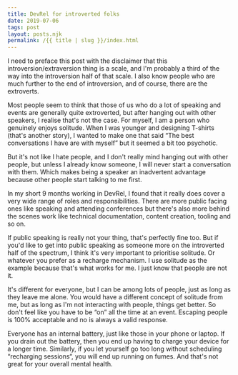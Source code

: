 ```yaml
---
title: DevRel for introverted folks
date: 2019-07-06
tags: post
layout: posts.njk
permalink: /{{ title | slug }}/index.html
---
```

I need to preface this post with the disclaimer that this introversion/extraversion thing is a scale, and I'm probably a third of the way into the introversion half of that scale. I also know people who are much further to the end of introversion, and of course, there are the extroverts.

Most people seem to think that those of us who do a lot of speaking and events are generally quite extroverted, but after hanging out with other speakers, I realise that's not the case. For myself, I am a person who genuinely enjoys solitude. When I was younger and designing T-shirts (that's another story), I wanted to make one that said “The best conversations I have are with myself” but it seemed a bit too psychotic.

But it's not like I hate people, and I don't really mind hanging out with other people, but unless I already know someone, I will never start a conversation with them. Which makes being a speaker an inadvertent advantage because other people start talking to me first.

In my short 9 months working in DevRel, I found that it really does cover a very wide range of roles and responsibilities. There are more public facing ones like speaking and attending conferences but there's also more behind the scenes work like technical documentation, content creation, tooling and so on.

If public speaking is really not your thing, that's perfectly fine too. But if you'd like to get into public speaking as someone more on the introverted half of the spectrum, I think it's very important to prioritise solitude. Or whatever you prefer as a recharge mechanism. I use solitude as the example because that's what works for me. I just know that people are not it.

It's different for everyone, but I can be among lots of people, just as long as they leave me alone. You would have a different concept of solitude from me, but as long as I'm not interacting with people, things get better. So don't feel like you have to be “on” all the time at an event. Escaping people is 100% acceptable and no is always a valid response.

Everyone has an internal battery, just like those in your phone or laptop. If you drain out the battery, then you end up having to charge your device for a longer time. Similarly, if you let yourself go too long without scheduling “recharging sessions“, you will end up running on fumes. And that's not great for your overall mental health.

